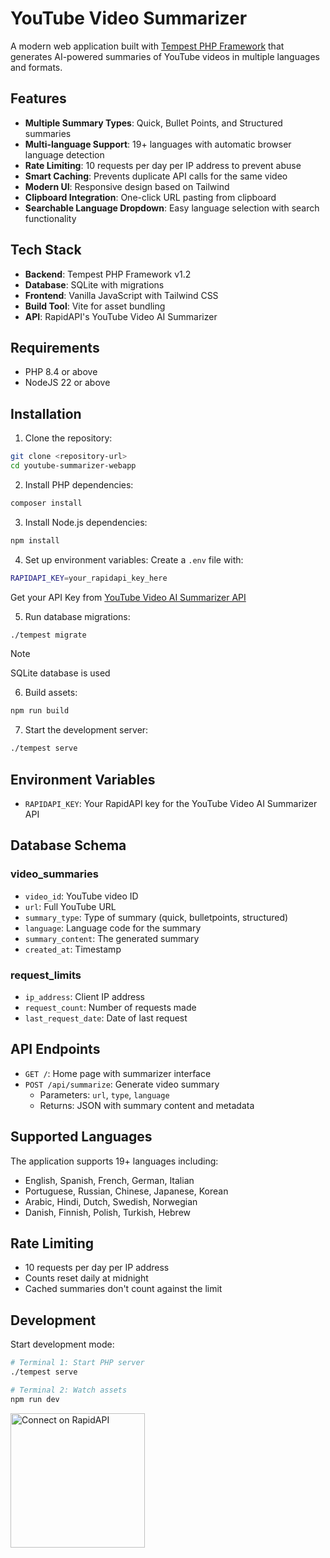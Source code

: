 # YouTube Video Summarizer

A modern web application built with [Tempest PHP Framework](https://tempestphp.com) that generates AI-powered summaries of YouTube videos in multiple languages and formats.

## Features

- **Multiple Summary Types**: Quick, Bullet Points, and Structured summaries
- **Multi-language Support**: 19+ languages with automatic browser language detection
- **Rate Limiting**: 10 requests per day per IP address to prevent abuse
- **Smart Caching**: Prevents duplicate API calls for the same video
- **Modern UI**: Responsive design based on Tailwind
- **Clipboard Integration**: One-click URL pasting from clipboard
- **Searchable Language Dropdown**: Easy language selection with search functionality

## Tech Stack

- **Backend**: Tempest PHP Framework v1.2
- **Database**: SQLite with migrations
- **Frontend**: Vanilla JavaScript with Tailwind CSS
- **Build Tool**: Vite for asset bundling
- **API**: RapidAPI's YouTube Video AI Summarizer

## Requirements

- PHP 8.4 or above
- NodeJS 22 or above

## Installation

1. Clone the repository:
```bash
git clone <repository-url>
cd youtube-summarizer-webapp
```

2. Install PHP dependencies:
```bash
composer install
```

3. Install Node.js dependencies:
```bash
npm install
```

4. Set up environment variables:
Create a `.env` file with:
```bash
RAPIDAPI_KEY=your_rapidapi_key_here
```

Get your API Key from <a href="https://rapidapi.com/Seymon/api/youtube-video-ai-summarizer-api">YouTube Video AI Summarizer API</a>

5. Run database migrations:
```bash
./tempest migrate
```

> [!NOTE]  
> SQLite database is used

6. Build assets:
```bash
npm run build
```

7. Start the development server:
```bash
./tempest serve
```

## Environment Variables

- `RAPIDAPI_KEY`: Your RapidAPI key for the YouTube Video AI Summarizer API

## Database Schema

### video_summaries
- `video_id`: YouTube video ID
- `url`: Full YouTube URL
- `summary_type`: Type of summary (quick, bulletpoints, structured)
- `language`: Language code for the summary
- `summary_content`: The generated summary
- `created_at`: Timestamp

### request_limits
- `ip_address`: Client IP address
- `request_count`: Number of requests made
- `last_request_date`: Date of last request

## API Endpoints

- `GET /`: Home page with summarizer interface
- `POST /api/summarize`: Generate video summary
  - Parameters: `url`, `type`, `language`
  - Returns: JSON with summary content and metadata

## Supported Languages

The application supports 19+ languages including:
- English, Spanish, French, German, Italian
- Portuguese, Russian, Chinese, Japanese, Korean
- Arabic, Hindi, Dutch, Swedish, Norwegian
- Danish, Finnish, Polish, Turkish, Hebrew

## Rate Limiting

- 10 requests per day per IP address
- Counts reset daily at midnight
- Cached summaries don't count against the limit

## Development

Start development mode:
```bash
# Terminal 1: Start PHP server
./tempest serve

# Terminal 2: Watch assets
npm run dev
```

<a href="https://rapidapi.com/Seymon/api/youtube-video-ai-summarizer-api" target="_blank">
	<img src="https://storage.googleapis.com/rapidapi-documentation/connect-on-rapidapi-dark.png" width="215" alt="Connect on RapidAPI">
</a>
